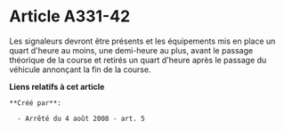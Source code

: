# Article A331-42

Les signaleurs devront être présents et les équipements mis en place un quart d'heure au moins, une demi-heure au plus, avant
le passage théorique de la course et retirés un quart d'heure après le passage du véhicule annonçant la fin de la course.

**Liens relatifs à cet article**

	**Créé par**:

	  - Arrêté du 4 août 2008 - art. 5
